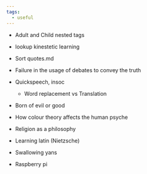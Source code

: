 ```yaml
---
tags:
  - useful
---
```

- Adult and Child nested tags
- lookup kinestetic learning
- Sort quotes.md

- Failure in the usage of debates to convey the truth
- Quickspeech, insoc
	- Word replacement vs Translation
- Born of evil or good
- How colour theory affects the human psyche
- Religion as a philosophy
- Learning latin (Nietzsche)
- Swallowing yans
- Raspberry pi
